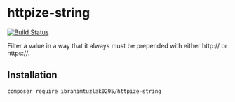 # httpize-string
[![Build Status](https://github.com/ibrahimtuzlak0295/httpize-string/workflows/PHP%20Composer/badge.svg)](https://github.com/ibrahimtuzlak0295/httpize-string/actions)

Filter a value in a way that it always must be prepended with either http:// or https://.

## Installation
`composer require ibrahimtuzlak0295/httpize-string`
